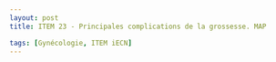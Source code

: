```yaml
---
layout: post
title: ITEM 23 - Principales complications de la grossesse. MAP

tags: [Gynécologie, ITEM iECN]
---
```


##### 

